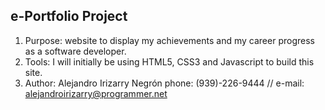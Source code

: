 ## e-Portfolio Project
1. Purpose: website to display my achievements and my career progress as a software developer.
2. Tools: I will initially be using HTML5, CSS3 and Javascript to build this site.
3. Author: Alejandro Irizarry Negrón phone: (939)-226-9444 // e-mail: alejandroirizarry@programmer.net